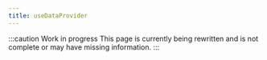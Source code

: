 ```yaml
---
title: useDataProvider
---
```


:::caution Work in progress
This page is currently being rewritten and is not complete or may have missing information.
:::
